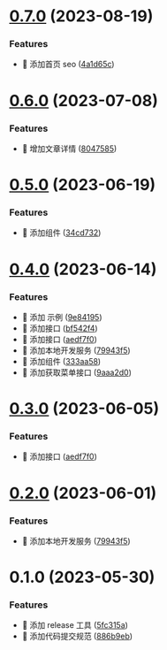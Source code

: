 

# [0.7.0](https://github.com/zuley/vnav/compare/0.6.0...0.7.0) (2023-08-19)


### Features

* 🎸 添加首页 seo ([4a1d65c](https://github.com/zuley/vnav/commit/4a1d65c408f54de9a017785d0c6fdac37265b14f))

# [0.6.0](https://github.com/zuley/vnav/compare/0.5.0...0.6.0) (2023-07-08)


### Features

* 🎸 增加文章详情 ([8047585](https://github.com/zuley/vnav/commit/80475850ab65014d8d4d79f4bfd32acb27652fba))

# [0.5.0](https://github.com/zuley/vnav/compare/0.4.0...0.5.0) (2023-06-19)


### Features

* 🎸 添加组件 ([34cd732](https://github.com/zuley/vnav/commit/34cd732b5b8961e15beee2bb97e221e8d1c3ee7b))

# [0.4.0](https://github.com/zuley/vnav/compare/0.1.0...0.4.0) (2023-06-14)


### Features

* 🎸 添加 示例 ([9e84195](https://github.com/zuley/vnav/commit/9e8419554067f4c5a3de26542f7e709956a791c0))
* 🎸 添加接口 ([bf542f4](https://github.com/zuley/vnav/commit/bf542f46e2de86aba8a151a0c0699b01ef512bc2))
* 🎸 添加接口 ([aedf7f0](https://github.com/zuley/vnav/commit/aedf7f0edc96d369c4b2ac18ca9df8af71592e48))
* 🎸 添加本地开发服务 ([79943f5](https://github.com/zuley/vnav/commit/79943f57c09e2594ddd7fbbf70b01a2ced962c59))
* 🎸 添加组件 ([333aa58](https://github.com/zuley/vnav/commit/333aa587d8d6a12d257dc12245dbc82f098cd13b))
* 🎸 添加获取菜单接口 ([9aaa2d0](https://github.com/zuley/vnav/commit/9aaa2d0a53b0b7120e1e6d8da4b832e12102de63))

# [0.3.0](https://github.com/zuley/vnav/compare/0.2.0...0.3.0) (2023-06-05)


### Features

* 🎸 添加接口 ([aedf7f0](https://github.com/zuley/vnav/commit/aedf7f0edc96d369c4b2ac18ca9df8af71592e48))

# [0.2.0](https://github.com/zuley/vnav/compare/0.1.0...0.2.0) (2023-06-01)


### Features

* 🎸 添加本地开发服务 ([79943f5](https://github.com/zuley/vnav/commit/79943f57c09e2594ddd7fbbf70b01a2ced962c59))

# 0.1.0 (2023-05-30)


### Features

* 🎸 添加 release 工具 ([5fc315a](https://github.com/zuley/vnav/commit/5fc315a8789d6fb2e0e63aa3316ee5c0d3ed09b3))
* 🎸 添加代码提交规范 ([886b9eb](https://github.com/zuley/vnav/commit/886b9eb03d2bc7f9fc3e055fed523f10dc9ed54e))